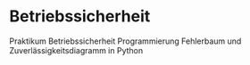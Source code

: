 # Betriebssicherheit
Praktikum Betriebssicherheit 
Programmierung Fehlerbaum und Zuverlässigkeitsdiagramm in Python
